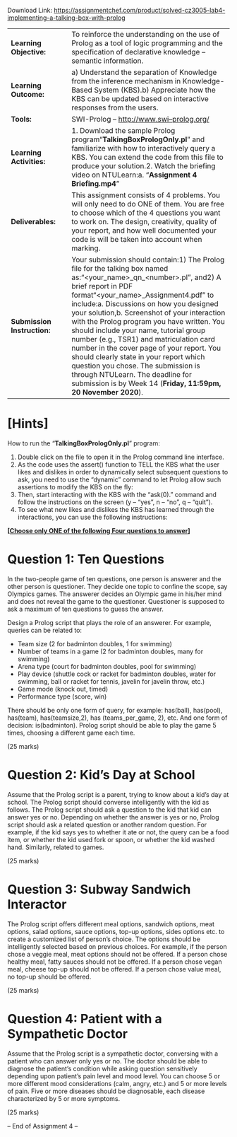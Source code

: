 Download Link: https://assignmentchef.com/product/solved-cz3005-lab4-implementing-a-talking-box-with-prolog
<br>



<table width="601">

 <tbody>

  <tr>

   <td width="160"><strong>Learning Objective: </strong></td>

   <td width="441">To reinforce the understanding on the use of Prolog as a tool of logic programming and the specification of declarative knowledge – semantic information.<strong> </strong></td>

  </tr>

  <tr>

   <td width="160"><strong>Learning Outcome: </strong></td>

   <td width="441">a)     Understand the separation of Knowledge from the inference mechanism in Knowledge-Based System (KBS).b)    Appreciate how the KBS can be updated based on interactive responses from the users. </td>

  </tr>

  <tr>

   <td width="160"><strong>Tools: </strong></td>

   <td width="441">SWI-Prolog – <a href="http://www.swi-prolog.org/">http://www.swi</a><a href="http://www.swi-prolog.org/">–</a><a href="http://www.swi-prolog.org/">prolog.org/</a></td>

  </tr>

  <tr>

   <td width="160"><strong>Learning Activities: </strong></td>

   <td width="441">1.     Download the sample Prolog program“<strong>TalkingBoxPrologOnly.pl</strong>” and familiarize with how to interactively query a KBS. You can extend the code from this file to produce your solution.2.     Watch the briefing video on NTULearn:a. “<strong>Assignment 4 Briefing.mp4</strong>” </td>

  </tr>

  <tr>

   <td width="160"><strong>Deliverables: </strong></td>

   <td width="441">This assignment consists of 4 problems. You will only need to do ONE of them. You are free to choose which of the 4 questions you want to work on. The design, creativity, quality of your report, and how well documented your code is will be taken into account when marking. </td>

  </tr>

  <tr>

   <td width="160"><strong>Submission Instruction: </strong></td>

   <td width="441">Your submission should contain:1)      The Prolog file for the talking box named as:“&lt;your_name&gt;_qn_&lt;number&gt;.pl”, and2)      A brief report in PDF format“&lt;your_name&gt;_Assignment4.pdf” to include:a.    Discussions on how you designed your solution,b.    Screenshot of your interaction with the Prolog program you have written. You should include your name, tutorial group number (e.g., TSR1) and matriculation card number in the cover page of your report. You should clearly state in your report which question you chose. The submission is through NTULearn. The deadline for submission is by Week 14 (<strong>Friday, 11:59pm, 20 November 2020</strong>). </td>

  </tr>

 </tbody>

</table>

<strong> </strong>

<strong>             </strong>

<h1>[Hints]</h1>

How to run the “<strong>TalkingBoxPrologOnly.pl</strong>” program:

<ol>

 <li>Double click on the file to open it in the Prolog command line interface.</li>

 <li>As the code uses the assert() function to TELL the KBS what the user likes and dislikes in order to dynamically select subsequent questions to ask, you need to use the “dynamic” command to let Prolog allow such assertions to modify the KBS on the fly:</li>

 <li>Then, start interacting with the KBS with the “ask(0).” command and follow the instructions on the screen (y – “yes”, n – “no”, q – “quit”).</li>

 <li>To see what new likes and dislikes the KBS has learned through the interactions, you can use the following instructions:</li>

</ol>




<strong>            </strong>

<strong>[</strong><strong><u>Choose only ONE of the following Four questions to answer</u>] </strong>

<h1>Question 1: Ten Questions</h1>

In the two-people game of ten questions, one person is answerer and the other person is questioner. They decide one topic to confine the scope, say Olympics games. The answerer decides an Olympic game in his/her mind and does not reveal the game to the questioner. Questioner is supposed to ask a maximum of ten questions to guess the answer.

Design a Prolog script that plays the role of an answerer. For example, queries can be related to:

<ul>

 <li>Team size (2 for badminton doubles, 1 for swimming)</li>

 <li>Number of teams in a game (2 for badminton doubles, many for swimming)</li>

 <li>Arena type (court for badminton doubles, pool for swimming)</li>

 <li>Play device (shuttle cock or racket for badminton doubles, water for swimming, ball or racket for tennis, javelin for javelin throw, etc.)</li>

 <li>Game mode (knock out, timed)</li>

 <li>Performance type (score, win)</li>

</ul>

There should be only one form of query, for example: has(ball), has(pool), has(team), has(teamsize,2), has (teams_per_game, 2), etc. And one form of decision: is(badminton). Prolog script should be able to play the game 5 times, choosing a different game each time.

(25 marks)




<h1>Question 2: Kid’s Day at School</h1>

Assume that the Prolog script is a parent, trying to know about a kid’s day at school. The Prolog script should converse intelligently with the kid as follows. The Prolog script should ask a question to the kid that kid can answer yes or no. Depending on whether the answer is yes or no, Prolog script should ask a related question or another random question. For example, if the kid says yes to whether it ate or not, the query can be a food item, or whether the kid used fork or spoon, or whether the kid washed hand. Similarly, related to games.

(25 marks)




<h1>Question 3:  Subway Sandwich Interactor</h1>

The Prolog script offers different meal options, sandwich options, meat options, salad options, sauce options, top-up options, sides options etc. to create a customized list of person’s choice. The options should be intelligently selected based on previous choices. For example, if the person chose a veggie meal, meat options should not be offered. If a person chose healthy meal, fatty sauces should not be offered. If a person chose vegan meal, cheese top-up should not be offered. If a person chose value meal, no top-up should be offered.

(25 marks)







<h1>Question 4: Patient with a Sympathetic Doctor</h1>

Assume that the Prolog script is a sympathetic doctor, conversing with a patient who can answer only yes or no. The doctor should be able to diagnose the patient’s condition while asking question sensitively depending upon patient’s pain level and mood level. You can choose 5 or more different mood considerations (calm, angry, etc.) and 5 or more levels of pain. Five or more diseases should be diagnosable, each disease characterized by 5 or more symptoms.

(25 marks)







– End of Assignment 4 –